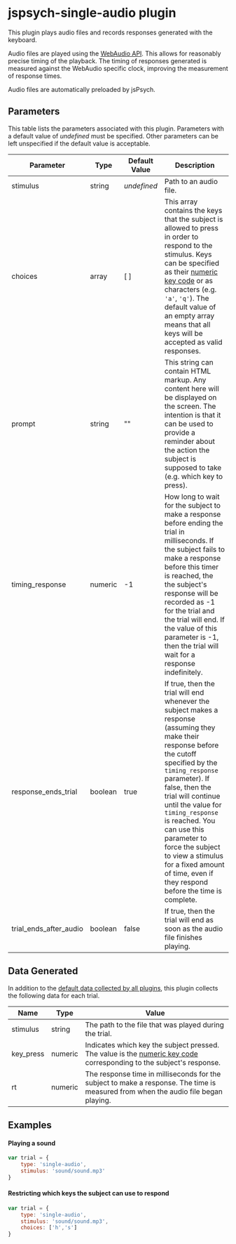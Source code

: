 # jspsych-single-audio plugin

This plugin plays audio files and records responses generated with the keyboard.

Audio files are played using the [WebAudio API](https://developer.mozilla.org/en-US/docs/Web/API/Web_Audio_API). This allows for reasonably precise timing of the playback. The timing of responses generated is measured against the WebAudio specific clock, improving the measurement of response times.

Audio files are automatically preloaded by jsPsych.

## Parameters

This table lists the parameters associated with this plugin. Parameters with a default value of *undefined* must be specified. Other parameters can be left unspecified if the default value is acceptable.

Parameter | Type | Default Value | Description
----------|------|---------------|------------
stimulus | string | *undefined* | Path to an audio file.
choices | array | [ ] | This array contains the keys that the subject is allowed to press in order to respond to the stimulus. Keys can be specified as their [numeric key code](http://www.cambiaresearch.com/articles/15/javascript-char-codes-key-codes) or as characters (e.g. `'a'`, `'q'`). The default value of an empty array means that all keys will be accepted as valid responses.
prompt | string | "" | This string can contain HTML markup. Any content here will be displayed on the screen. The intention is that it can be used to provide a reminder about the action the subject is supposed to take (e.g. which key to press).
timing_response | numeric | -1 | How long to wait for the subject to make a response before ending the trial in milliseconds. If the subject fails to make a response before this timer is reached, the the subject's response will be recorded as -1 for the trial and the trial will end. If the value of this parameter is -1, then the trial will wait for a response indefinitely.
response_ends_trial | boolean | true | If true, then the trial will end whenever the subject makes a response (assuming they make their response before the cutoff specified by the `timing_response` parameter). If false, then the trial will continue until the value for `timing_response` is reached. You can use this parameter to force the subject to view a stimulus for a fixed amount of time, even if they respond before the time is complete.
trial_ends_after_audio | boolean | false | If true, then the trial will end as soon as the audio file finishes playing.

## Data Generated

In addition to the [default data collected by all plugins](overview#datacollectedbyplugins), this plugin collects the following data for each trial.

Name | Type | Value
-----|------|------
stimulus | string | The path to the file that was played during the trial.
key_press | numeric | Indicates which key the subject pressed. The value is the [numeric key code](http://www.cambiaresearch.com/articles/15/javascript-char-codes-key-codes) corresponding to the subject's response.
rt | numeric | The response time in milliseconds for the subject to make a response. The time is measured from when the audio file began playing.

## Examples

#### Playing a sound

```javascript
var trial = {
	type: 'single-audio',
	stimulus: 'sound/sound.mp3'
}
```

#### Restricting which keys the subject can use to respond

```javascript
var trial = {
	type: 'single-audio',
	stimulus: 'sound/sound.mp3',
	choices: ['h','s']
}
```
